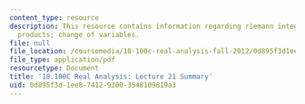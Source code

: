 ```yaml
---
content_type: resource
description: This resource contains information regarding riemann integrability of
  products; change of variables.
file: null
file_location: /coursemedia/18-100c-real-analysis-fall-2012/0d895f3d1ee8741293003548109819a3_MIT18_100CF12_l21sum.pdf
file_type: application/pdf
resourcetype: Document
title: '18.100C Real Analysis: Lecture 21 Summary'
uid: 0d895f3d-1ee8-7412-9300-3548109819a3
---
```

